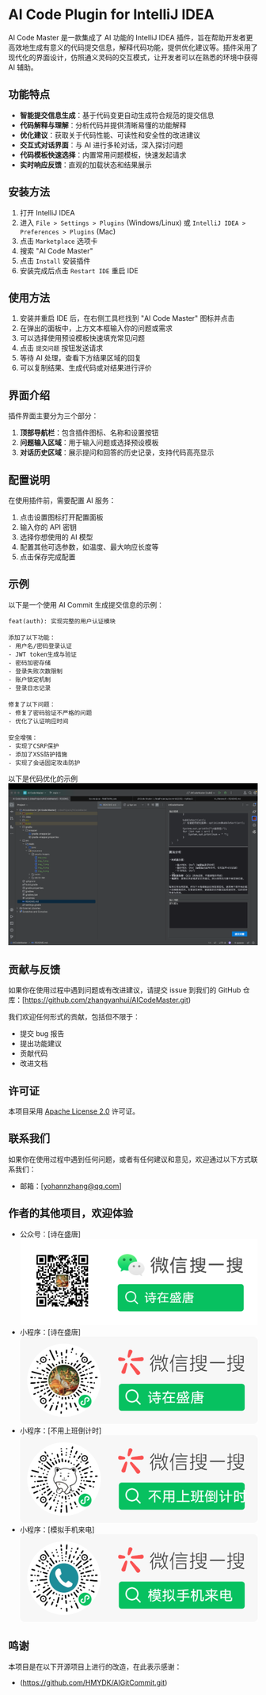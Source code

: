 # AI Code Plugin for IntelliJ IDEA

AI Code Master 是一款集成了 AI 功能的 IntelliJ IDEA
插件，旨在帮助开发者更高效地生成有意义的代码提交信息，解释代码功能，提供优化建议等。插件采用了现代化的界面设计，仿照通义灵码的交互模式，让开发者可以在熟悉的环境中获得
AI 辅助。

## 功能特点

- **智能提交信息生成**：基于代码变更自动生成符合规范的提交信息
- **代码解释与理解**：分析代码并提供清晰易懂的功能解释
- **优化建议**：获取关于代码性能、可读性和安全性的改进建议
- **交互式对话界面**：与 AI 进行多轮对话，深入探讨问题
- **代码模板快速选择**：内置常用问题模板，快速发起请求
- **实时响应反馈**：直观的加载状态和结果展示

## 安装方法

1. 打开 IntelliJ IDEA
2. 进入 `File > Settings > Plugins` (Windows/Linux) 或 `IntelliJ IDEA > Preferences > Plugins` (Mac)
3. 点击 `Marketplace` 选项卡
4. 搜索 "AI Code Master"
5. 点击 `Install` 安装插件
6. 安装完成后点击 `Restart IDE` 重启 IDE

## 使用方法

1. 安装并重启 IDE 后，在右侧工具栏找到 "AI Code Master" 图标并点击
2. 在弹出的面板中，上方文本框输入你的问题或需求
3. 可以选择使用预设模板快速填充常见问题
4. 点击 `提交问题` 按钮发送请求
5. 等待 AI 处理，查看下方结果区域的回复
6. 可以复制结果、生成代码或对结果进行评价

## 界面介绍

插件界面主要分为三个部分：

1. **顶部导航栏**：包含插件图标、名称和设置按钮
2. **问题输入区域**：用于输入问题或选择预设模板
3. **对话历史区域**：展示提问和回答的历史记录，支持代码高亮显示

## 配置说明

在使用插件前，需要配置 AI 服务：

1. 点击设置图标打开配置面板
2. 输入你的 API 密钥
3. 选择你想使用的 AI 模型
4. 配置其他可选参数，如温度、最大响应长度等
5. 点击保存完成配置

## 示例

以下是一个使用 AI Commit 生成提交信息的示例：

```
feat(auth): 实现完整的用户认证模块

添加了以下功能：
- 用户名/密码登录认证
- JWT token生成与验证
- 密码加密存储
- 登录失败次数限制
- 账户锁定机制
- 登录日志记录

修复了以下问题：
- 修复了密码验证不严格的问题
- 优化了认证响应时间

安全增强：
- 实现了CSRF保护
- 添加了XSS防护措施
- 实现了会话固定攻击防护
```

以下是代码优化的示例
![img.png](/images/img_4.png)

## 贡献与反馈

如果你在使用过程中遇到问题或有改进建议，请提交 issue 到我们的 GitHub
仓库：[https://github.com/zhangyanhui/AICodeMaster.git)

我们欢迎任何形式的贡献，包括但不限于：

- 提交 bug 报告
- 提出功能建议
- 贡献代码
- 改进文档

## 许可证

本项目采用 [Apache License 2.0](https://www.apache.org/licenses/LICENSE-2.0) 许可证。

## 联系我们

如果你在使用过程中遇到任何问题，或者有任何建议和意见，欢迎通过以下方式联系我们：

- 邮箱：[yohannzhang@qq.com]

## 作者的其他项目，欢迎体验

- 公众号：[诗在盛唐]
  ![img.png](/images/img.png)
- 小程序：[诗在盛唐]
  ![img_2.png](/images/img_2.png)
- 小程序：[不用上班倒计时]
  ![img_3.png](/images/img_3.png)
- 小程序：[模拟手机来电]
  ![img_5.png](/images/img_5.png)

## 鸣谢

本项目是在以下开源项目上进行的改造，在此表示感谢：

- (https://github.com/HMYDK/AIGitCommit.git)

